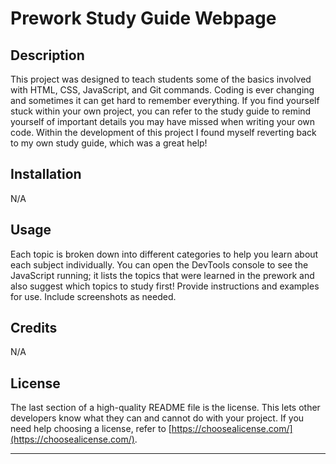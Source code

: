 # Prework Study Guide Webpage

## Description

This project was designed to teach students some of the basics involved with HTML, CSS, JavaScript, and Git commands. Coding is ever changing and sometimes it can get hard to remember everything. If you find yourself stuck within your own project, you can refer to the study guide to remind yourself of important details you may have missed when writing your own code. Within the development of this project I found myself reverting back to my own study guide, which was a great help!

## Installation

N/A

## Usage

Each topic is broken down into different categories to help you learn about each subject individually. You can open the DevTools console to see the JavaScript running; it lists the topics that were learned in the prework and also suggest which topics to study first!
Provide instructions and examples for use. Include screenshots as needed.

## Credits

N/A

## License

The last section of a high-quality README file is the license. This lets other developers know what they can and cannot do with your project. If you need help choosing a license, refer to [https://choosealicense.com/](https://choosealicense.com/).

---
